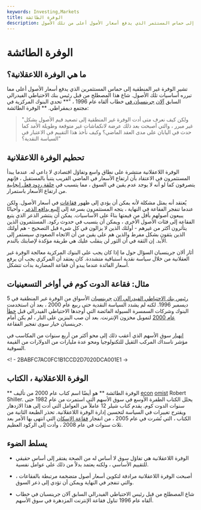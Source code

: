 ```yaml
---
keywords: Investing,Markets
title: الوفرة الطائشة
description: تشير الوفرة اللاعقلانية إلى حماس المستثمر الذي يدفع أسعار الأصول أعلى من تلك الأصول &amp; # 39 ؛ الأساسيات تبرر.
---
```


# الوفرة الطائشة
## ما هي الوفرة اللاعقلانية؟

تشير الوفرة غير المنطقية إلى حماس المستثمرين الذي يدفع أسعار الأصول أعلى مما تبرره أساسيات تلك الأصول. شاع هذا المصطلح من قبل رئيس بنك الاحتياطي الفيدرالي السابق [آلان](/dotcom) [جرينسبان في](/alangreenspan) خطاب ألقاه عام 1996 ، "** تحدي البنوك المركزية في مجتمع ديمقراطي. ** الوفرة الطائشة:

>

> "ولكن كيف نعرف متى أدت الوفرة غير المنطقية إلى تصعيد قيم الأصول بشكل غير مبرر ، والتي أصبحت بعد ذلك عرضة لانكماشات غير متوقعة وطويلة الأمد كما حدث في اليابان على مدى العقد الماضي؟ وكيف نأخذ هذا التقييم في الاعتبار في السياسة النقدية؟"

>

## تحطيم الوفرة اللاعقلانية

الوفرة اللاعقلانية منتشرة على نطاق واسع وتفاؤل اقتصادي لا داعي له. عندما يبدأ المستثمرون في الاعتقاد بأن ارتفاع الأسعار في الماضي القريب يتنبأ بالمستقبل ، فإنهم يتصرفون كما لو أنه لا يوجد عدم يقين في السوق ، مما يتسبب في [حلقة ردود فعل إيجابية](/positive-feedback) من ارتفاع الأسعار باستمرار.

يُعتقد أنه يمثل مشكلة لأنه يمكن أن يؤدي إلى ظهور [فقاعات](/bubble) في أسعار الأصول. ولكن عندما تنفجر الفقاعة في النهاية ، يتجه المستثمرون بسرعة إلى [البيع بدافع الذعر](/panicselling) ، وأحيانًا يبيعون أصولهم بأقل من قيمتها بناءً على الأساسيات. يمكن أن ينتشر الذعر الذي يتبع الفقاعة إلى فئات الأصول الأخرى ، ويمكن أن يتسبب في حدوث ركود. المستثمرون الذين يتأثرون أكثر من غيرهم - أولئك الذين لا يزالون في كل شيء قبل التصحيح - هم أولئك الذين يثقون بشكل مفرط والذين هم على يقين من أن الاتجاه الصعودي سيستمر إلى الأبد. إن الثقة في أن الثور لن ينقلب عليك هي طريقة مؤكدة لإصابتك بالندم.

أثار ألان جرينسبان السؤال حول ما إذا كان يجب على البنوك المركزية معالجة الوفرة غير العقلانية من خلال سياسة نقدية استباقية متشددة. كان يعتقد أن المركزي يجب أن يرفع أسعار الفائدة عندما يبدو أن فقاعة المضاربة بدأت تتشكل.

## مثال: فقاعة الدوت كوم في أواخر التسعينيات

[رئيس بنك الاحتياطي الفيدرالي آلان](/alangreenspan) [جرينسبان](/alangreenspan) الأسواق من الوفرة غير المنطقية في 5 ديسمبر 1996. لكنه لم يشدد السياسة النقدية حتى ربيع عام 2000 ، بعد أن استخدمت البنوك وشركات السمسرة السيولة الفائضة التي أوجدها الاحتياطي الفيدرالي قبل [خطأ عام 2000](/y2k) لتمويل مخزون الإنترنت. بعد أن صب البنزين على النار ، لم يكن أمام جرينسبان خيار سوى تفجير الفقاعة.

[انهيار](/dotcom-bubble) سوق الأسهم الذي أعقب ذلك إلى محو أكثر من أربع سنوات من المكاسب في مؤشر ناسداك المركب الثقيل للتكنولوجيا ومحو عدة مليارات من الدولارات من القيمة السوقية.

<! - 2BABFC7AC0FC1B1CCD2D7020DCA001E1 ->

## الوفرة اللاعقلانية ، الكتاب

** الوفرة الطائشة ** هو أيضًا اسم كتاب عام 2000 من تأليف [econ](/economist) [omist](/economist) Robert Shiller. يحلل الكتاب الطفرة الأوسع في سوق الأسهم التي استمرت من عام 1982 حتى سنوات الدوت كوم. يقدم كتاب شيلر 12 عاملاً من العوامل التي أدت إلى هذا الازدهار ويقترح تغييرات في السياسة لتحسين إدارة الوفرة اللاعقلانية. تحذر الطبعة الثانية من الكتاب ، التي نُشرت في عام 2005 ، من انفجار [فقاعة الإسكان](/housing_bubble) التي انتهى بها الأمر بعد ثلاث سنوات في عام 2008 ، وأدت إلى الركود العظيم.

## يسلط الضوء

- الوفرة اللاعقلانية هي تفاؤل سوق لا أساس له من الصحة يفتقر إلى أساس حقيقي للتقييم الأساسي ، ولكنه يعتمد بدلاً من ذلك على عوامل نفسية.

- أصبحت الوفرة اللاعقلانية مرادفة لتكوين أسعار أصول متضخمة مرتبطة بالفقاعات ، والتي تنفجر في النهاية ويمكن أن تؤدي إلى ذعر السوق.

- شاع المصطلح من قبل رئيس الاحتياطي الفيدرالي السابق آلان جرينسبان في خطاب ألقاه عام 1996 تناول فقاعة الإنترنت المزدهرة في سوق الأسهم.

